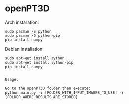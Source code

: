 # openPT3D

Arch installation:
```
sudo pacman -S python  
sudo pacman -S python-pip  
pip install numpy  
```
  
Debian installation:  
```
sudo apt-get install python  
sudo apt-get install python-pip  
pip install numpy  


Usage:  
  
Go to the openPT3D folder then execute:  
python main.py -i [FOLDER_WITH_INPUT_IMAGES_TO_USE] -r [FOLDER_WHERE_RESULTS_ARE_STORED]  
